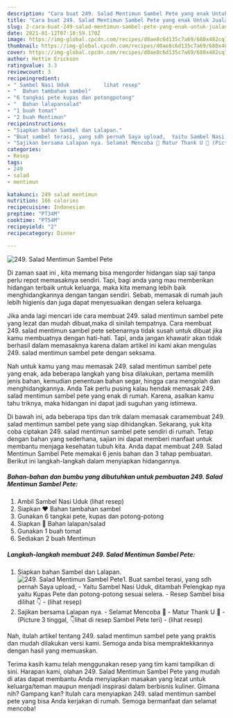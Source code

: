 ```yaml
---
description: "Cara buat 249. Salad Mentimun Sambel Pete yang enak Untuk Jualan"
title: "Cara buat 249. Salad Mentimun Sambel Pete yang enak Untuk Jualan"
slug: 2-cara-buat-249-salad-mentimun-sambel-pete-yang-enak-untuk-jualan
date: 2021-01-12T07:10:59.170Z
image: https://img-global.cpcdn.com/recipes/d0ae8c6d135c7a69/680x482cq70/249-salad-mentimun-sambel-pete-foto-resep-utama.jpg
thumbnail: https://img-global.cpcdn.com/recipes/d0ae8c6d135c7a69/680x482cq70/249-salad-mentimun-sambel-pete-foto-resep-utama.jpg
cover: https://img-global.cpcdn.com/recipes/d0ae8c6d135c7a69/680x482cq70/249-salad-mentimun-sambel-pete-foto-resep-utama.jpg
author: Hettie Erickson
ratingvalue: 3.3
reviewcount: 3
recipeingredient:
- " Sambel Nasi Uduk           lihat resep"
- "  Bahan tambahan sambel"
- "6 tangkai pete kupas dan potongpotong"
- "  Bahan lalapansalad"
- "1 buah tomat"
- "2 buah Mentimun"
recipeinstructions:
- "Siapkan bahan Sambel dan Lalapan."
- "Buat sambel terasi, yang sdh pernah Saya upload,  Yaitu Sambel Nasi Uduk, ditambah Pelengkap nya yaitu Kupas Pete dan potong-potong sesuai selera. Resep Sambel bisa dilihat 👇           (lihat resep)"
- "Sajikan bersama Lalapan nya. Selamat Mencoba 👏 Matur Thank U 💙 (Picture 3 tinggal, 👇lihat di resep Sambel Pete teri)           (lihat resep)"
categories:
- Resep
tags:
- 249
- salad
- mentimun

katakunci: 249 salad mentimun 
nutrition: 166 calories
recipecuisine: Indonesian
preptime: "PT34M"
cooktime: "PT54M"
recipeyield: "2"
recipecategory: Dinner

---
```



![249. Salad Mentimun Sambel Pete](https://img-global.cpcdn.com/recipes/d0ae8c6d135c7a69/680x482cq70/249-salad-mentimun-sambel-pete-foto-resep-utama.jpg)

Di zaman  saat ini , kita memang bisa mengorder hidangan siap saji tanpa perlu repot memasaknya sendiri. Tapi, bagi anda yang mau memberikan hidangan terbaik untuk keluarga, maka kita memang lebih baik menghidangkannya dengan tangan sendiri. Sebab, memasak di rumah jauh lebih higienis dan juga dapat menyesuaikan dengan selera keluarga.

Jika anda lagi mencari ide cara membuat 249. salad mentimun sambel pete yang lezat dan mudah dibuat,maka di sinilah tempatnya. Cara membuat 249. salad mentimun sambel pete  sebenarnya tidak susah untuk dibuat jika kamu membuatnya dengan hati-hati. Tapi, anda jangan khawatir akan tidak berhasil dalam memasaknya 
karena dalam artikel ini kami akan mengulas 249. salad mentimun sambel pete dengan seksama.  



Nah untuk kamu yang mau memasak 249. salad mentimun sambel pete yang enak, ada beberapa langkah yang bisa dilakukan, pertama memilih jenis bahan, kemudian penentuan bahan segar, hingga cara mengolah dan menghidangkannya. Anda Tak perlu pusing kalau hendak memasak 249. salad mentimun sambel pete yang enak di rumah. Karena, asalkan kamu  tahu triknya, maka hidangan ini dapat jadi suguhan yang istimewa.

Di bawah ini, ada beberapa tips dan trik dalam memasak caramembuat 249. salad mentimun sambel pete yang siap dihidangkan. Sekarang, yuk kita coba ciptakan 249. salad mentimun sambel pete sendiri di rumah. Tetap dengan bahan yang sederhana, sajian ini dapat memberi manfaat untuk membantu menjaga kesehatan tubuh kita. Anda dapat membuat 249. Salad Mentimun Sambel Pete memakai 6 jenis bahan dan 3 tahap pembuatan. Berikut ini langkah-langkah dalam menyiapkan hidangannya.

<!--inarticleads1-->

##### Bahan-bahan dan bumbu yang dibutuhkan untuk pembuatan 249. Salad Mentimun Sambel Pete:

1. Ambil  Sambel Nasi Uduk           (lihat resep)
1. Siapkan  ❤️ Bahan tambahan sambel
1. Gunakan 6 tangkai pete, kupas dan potong-potong
1. Siapkan  💙 Bahan lalapan/salad
1. Gunakan 1 buah tomat
1. Sediakan 2 buah Mentimun




<!--inarticleads2-->

##### Langkah-langkah membuat 249. Salad Mentimun Sambel Pete:

1. Siapkan bahan Sambel dan Lalapan.
<img src="https://img-global.cpcdn.com/steps/5740e70085bdfaea/160x128cq70/249-salad-mentimun-sambel-pete-langkah-memasak-1-foto.jpg" alt="249. Salad Mentimun Sambel Pete">1. Buat sambel terasi, yang sdh pernah Saya upload,  - Yaitu Sambel Nasi Uduk, ditambah Pelengkap nya yaitu Kupas Pete dan potong-potong sesuai selera. - Resep Sambel bisa dilihat 👇 -           (lihat resep)
1. Sajikan bersama Lalapan nya. - Selamat Mencoba 👏 - Matur Thank U 💙 - (Picture 3 tinggal, 👇lihat di resep Sambel Pete teri) -           (lihat resep)




Nah, itulah artikel tentang  249. salad mentimun sambel pete  yang praktis dan mudah dilakukan versi kami. Semoga anda bisa mempraktekkannya dengan hasil yang memuaskan. 

Terima kasih kamu telah menggunakan resep yang tim kami tampilkan di sini. Harapan kami, olahan  249. Salad Mentimun Sambel Pete yang mudah di atas dapat membantu Anda menyiapkan masakan yang lezat untuk keluarga/teman maupun menjadi inspirasi dalam berbisnis kuliner. Gimana nih? Gampang kan? Itulah cara menyiapkan 249. salad mentimun sambel pete yang bisa Anda kerjakan di rumah. Semoga bermanfaat dan selamat mencoba!

